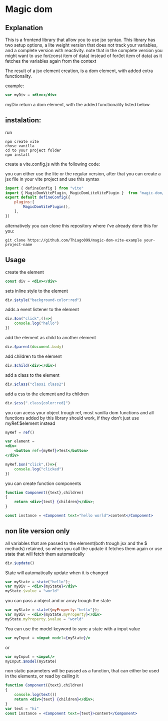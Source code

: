 # Magic dom

## Explanation

This is a frontend library that allow you to use jsx syntax. This library has two setup options, a lite weight version that does not track your variables, and a complete version with reactivity. note that in the complete version you might want to use for(const item of data) instead of for(let item of data) as it fetches the variables again from the context

The result of a jsx element creation, is a dom element, with added extra functionality.

example:

```jsx
var myDiv = <div></div>
```

myDiv return a dom element, with the added functionality listed below

## instalation:

run
```
npm create vite
chose vanilla
cd to your project folder
npm install
```
create a vite.config.js with the following code:

you can either use the lite or the regular version, after that you can create a jsx file in your
vite project and use this syntax

```js
import { defineConfig } from "vite"
import { MagicDomVitePlugin, MagicDomLiteVitePlugin }  from "magic-dom/vite-plugin"
export default defineConfig({
    plugins:[
        MagicDomVitePlugin(),
    ],
})
```

alternatively you can clone this repository where i've already done this for you:

```
git clone https://github.com/Thiago099/magic-dom-vite-example your-project-name
```

## Usage

create the element
```jsx
const div = <div></div>
```

sets inline style to the element
```jsx
div.$style("background-color:red")
```

adds a event listener to the element
```jsx
div.$on("click",()=>{
    console.log("hello")
})
```

add the element as child to another element
```jsx
div.$parent(document.body)
```

add children to the element
```jsx
div.$child(<div></div>)
```

add a class to the element
```jsx
div.$class("class1 class2")
```

add a css to the element and its children
```jsx
div.$css(".class{color:red}")
```

you can acess your object trough ref, most vanilla dom functions and all functions added by this library should work,
if they don't just use myRef.$element instead
```jsx
myRef = ref()

var element =
<div>
    <button ref={myRef}>Test</button>
</div>

myRef.$on("click",()=>{
    console.log("clicked")
})
```

you can create function components

```jsx
function Component({text},children)
{
    return <div>{text} {children}</div>;
}

const instance = <Component text="hello world">content</Component>
```

## non lite version only

all variables that are passed to the element(both trough jsx and the $ methods) retained, so when you call
the update it fetches them again or use state that will fetch them automatically
```jsx
div.$update()
```

State will automatically update when it is changed
```jsx
var myState = state("hello");
var myDiv = <div>{myState}</div>
myState.$value = "world"
```

you can pass a object and or array trough the state
```jsx
var myState = state({myProperty:"hello"});
var myDiv = <div>{myState.myProperty}</div>
myState.myProperty.$value = "world"
```

You can use the model keyword to sync a state with a input value
```jsx
var myInput = <input model={myState}/>
```
or 
```jsx
var myInput = <input/>
myInput.$model(myState)
```


non static parameters will be passed as a function, that can either be used in
the elements, or read by calling it

```jsx
function Component({text},children)
{
    console.log(text())
    return <div>{text} {children}</div>;
}
var text = "hi"
const instance = <Component text={text}>content</Component>
```

